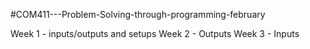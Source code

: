 #COM411---Problem-Solving-through-programming-february

Week 1 - inputs/outputs and setups
Week 2 - Outputs
Week 3 - Inputs